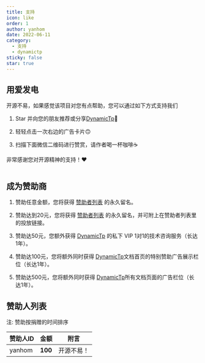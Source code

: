 ```yaml
---
title: 支持
icon: like
order: 1
author: yanhom
date: 2022-06-11
category:
  - 支持
  - dynamictp
sticky: false
star: true
---
```


## 用爱发电

开源不易，如果感觉该项目对您有点帮助，您可以通过如下方式支持我们

1. Star 并向您的朋友推荐或分享[DynamicTp](https://gitee.com/dromara/dynamic-tp)🚀

2. 轻轻点击一次右边的广告卡片🙃

3. 扫描下面微信二维码进行赞赏，请作者喝一杯咖啡☕️

非常感谢您对开源精神的支持！❤️

<img :src="$withBase('/supportme.jpg')" style="zoom: 35%">


## 成为赞助商

1. 赞助任意金额，您将获得 [赞助者列表](/guide/other/supportme/#赞助人列表) 的永久留名。

2. 赞助达到20元，您将获得 [赞助者列表](/guide/other/supportme/#赞助人列表) 的永久留名，并可附上在赞助者列表里的投放链接。

3. 赞助达50元，您额外获得 [DynamicTp](https://dynamictp.cn/) 的私下 VIP 1对1的技术咨询服务（长达1年）。

4. 赞助达100元，您将额外同时获得 [DynamicTp](https://dynamictp.cn/)文档首页的特别赞助广告展示栏位（长达1年）。

5. 赞助达500元，您将额外同时获得 [DynamicTp](https://dynamictp.cn/)所有文档页面的广告栏位（长达1年）。


## 赞助人列表

注: 赞助按捐赠的时间排序

| 赞助人ID  | 金额      | 附言    |
|--------|---------|-------|
| yanhom | **100** | 开源不易！ |